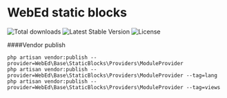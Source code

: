 # WebEd static blocks
![Total downloads](https://poser.pugx.org/sgsoft-studio/static-blocks/d/total.svg)
![Latest Stable Version](https://poser.pugx.org/sgsoft-studio/static-blocks/v/stable.svg)
![License](https://poser.pugx.org/sgsoft-studio/static-blocks/license.svg)

####Vendor publish
```
php artisan vendor:publish --provider=WebEd\Base\StaticBlocks\Providers\ModuleProvider
php artisan vendor:publish --provider=WebEd\Base\StaticBlocks\Providers\ModuleProvider --tag=lang
php artisan vendor:publish --provider=WebEd\Base\StaticBlocks\Providers\ModuleProvider --tag=views
```